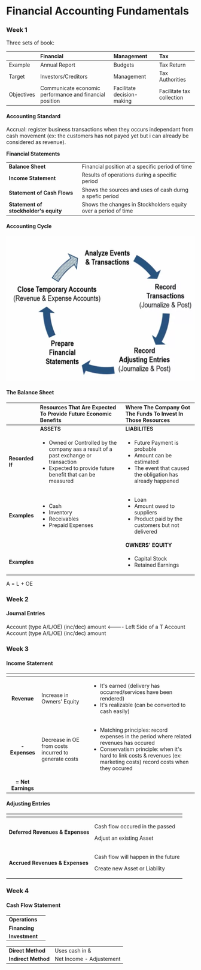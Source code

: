 # Financial Accounting Fundamentals

### Week 1

Three sets of book:

|  | Financial | Management | Tax |
| :--- | :--- | :--- | :--- |
| Example | Annual Report | Budgets | Tax Return |
| Target | Investors/Creditors | Management | Tax Authorities |
| Objectives | Communicate economic performance and financial position | Facilitate decision-making | Facilitate tax collection |

#### Accounting Standard

Accrual: register business transactions when they occurs independant from cash movement \(ex: the customers has not payed yet but i can already be considered as revenue\).

**Financial Statements**

|  |  |
| :--- | :--- |
| **Balance Sheet** | Financial position at a specific period of time |
| **Income Statement** | Results of operations during a specific period |
| **Statement of Cash Flows** | Shows the sources and uses of cash durng a spefic period |
| **Statement of stockholder's equity** | Shows the changes in Stockholders equity over a period of time |

#### Accounting Cycle

![](../.gitbook/assets/image%20%2813%29.png)

#### The Balance Sheet

<table>
  <thead>
    <tr>
      <th style="text-align:left"></th>
      <th style="text-align:left">Resources That Are Expected To Provide Future Economic Benefits</th>
      <th
      style="text-align:left">Where The Company Got The Funds To Invest In Those Resources</th>
    </tr>
  </thead>
  <tbody>
    <tr>
      <td style="text-align:left"></td>
      <td style="text-align:left"><b>ASSETS</b>
      </td>
      <td style="text-align:left"><b>LIABILITES</b>
      </td>
    </tr>
    <tr>
      <td style="text-align:left"><b>Recorded If</b>
      </td>
      <td style="text-align:left">
        <ul>
          <li>Owned or Controlled by the company aas a result of a past exchange or
            transaction</li>
          <li>Expected to provide future benefit that can be measured</li>
        </ul>
      </td>
      <td style="text-align:left">
        <ul>
          <li>Future Payment is probable</li>
          <li>Amount can be estimated</li>
          <li>The event that caused the obligation has already happened</li>
        </ul>
      </td>
    </tr>
    <tr>
      <td style="text-align:left"><b>Examples</b>
      </td>
      <td style="text-align:left">
        <ul>
          <li>Cash</li>
          <li>Inventory</li>
          <li>Receivables</li>
          <li>Prepaid Expenses</li>
        </ul>
      </td>
      <td style="text-align:left">
        <ul>
          <li>Loan</li>
          <li>Amount owed to suppliers</li>
          <li>Product paid by the customers but not delivered</li>
        </ul>
      </td>
    </tr>
    <tr>
      <td style="text-align:left"></td>
      <td style="text-align:left"></td>
      <td style="text-align:left"><b>OWNERS&apos; EQUITY</b>
      </td>
    </tr>
    <tr>
      <td style="text-align:left"><b>Examples</b>
      </td>
      <td style="text-align:left"></td>
      <td style="text-align:left">
        <ul>
          <li>Capital Stock</li>
          <li>Retained Earnings</li>
        </ul>
      </td>
    </tr>
  </tbody>
</table>

A = L + OE

### Week 2

#### Journal Entries

Account \(type A/L/OE\) \(inc/dec\) amount &lt;---- Left Side of a T Account  
    Account \(type A/L/OE\) \(inc/dec\) amount



### Week 3

#### Income Statement

<table>
  <thead>
    <tr>
      <th style="text-align:center"></th>
      <th style="text-align:left"></th>
      <th style="text-align:left"></th>
    </tr>
  </thead>
  <tbody>
    <tr>
      <td style="text-align:center"><b>Revenue</b>
      </td>
      <td style="text-align:left">Increase in Owners&apos; Equity</td>
      <td style="text-align:left">
        <ul>
          <li>It&apos;s earned (delivery has occurred/services have been rendered)</li>
          <li>It&apos;s realizable (can be converted to cash easily)</li>
        </ul>
      </td>
    </tr>
    <tr>
      <td style="text-align:center"><b> - Expenses</b>
      </td>
      <td style="text-align:left">Decrease in OE from costs incurred to generate costs</td>
      <td style="text-align:left">
        <ul>
          <li>Matching principles: record expenses in the period where related revenues
            has occured</li>
          <li>Conservatism principle: when it&apos;s hard to link costs &amp; revenues
            (ex: marketing costs) record costs when they occured</li>
        </ul>
      </td>
    </tr>
    <tr>
      <td style="text-align:center"><b>= Net Earnings</b>
      </td>
      <td style="text-align:left"></td>
      <td style="text-align:left"></td>
    </tr>
  </tbody>
</table>

#### Adjusting Entries

<table>
  <thead>
    <tr>
      <th style="text-align:left"></th>
      <th style="text-align:left"></th>
    </tr>
  </thead>
  <tbody>
    <tr>
      <td style="text-align:left"><b>Deferred Revenues &amp; Expenses</b>
      </td>
      <td style="text-align:left">
        <p>Cash flow occured in the passed</p>
        <p>Adjust an existing Asset</p>
      </td>
    </tr>
    <tr>
      <td style="text-align:left"><b>Accrued Revenues &amp; Expenses</b>
      </td>
      <td style="text-align:left">
        <p>Cash flow will happen in the future</p>
        <p>Create new Asset or Liability</p>
      </td>
    </tr>
  </tbody>
</table>

### Week 4

#### Cash Flow Statement

|  |  |
| :--- | :--- |
| **Operations** |  |
| **Financing** |  |
| **Investment** |  |

|  |  |
| :--- | :--- |
| **Direct Method** | Uses cash in & |
| **Indirect Method** | Net Income - Adjustement |

